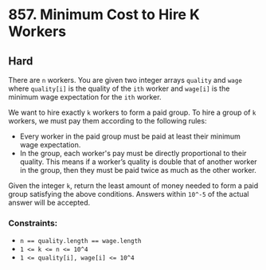 # 857. Minimum Cost to Hire K Workers

## Hard

There are `n` workers. You are given two integer arrays `quality` and `wage` where `quality[i]` is the quality of
the `ith` worker and `wage[i]` is the minimum wage expectation for the `ith` worker.

We want to hire exactly `k` workers to form a paid group. To hire a group of `k` workers, we must pay them according to
the following rules:

- Every worker in the paid group must be paid at least their minimum wage expectation.
- In the group, each worker's pay must be directly proportional to their quality. This means if a worker’s quality is
  double that of another worker in the group, then they must be paid twice as much as the other worker.

Given the integer `k`, return the least amount of money needed to form a paid group satisfying the above conditions.
Answers within `10^-5` of the actual answer will be accepted.

### Constraints:

- `n == quality.length == wage.length`
- `1 <= k <= n <= 10^4`
- `1 <= quality[i], wage[i] <= 10^4`
